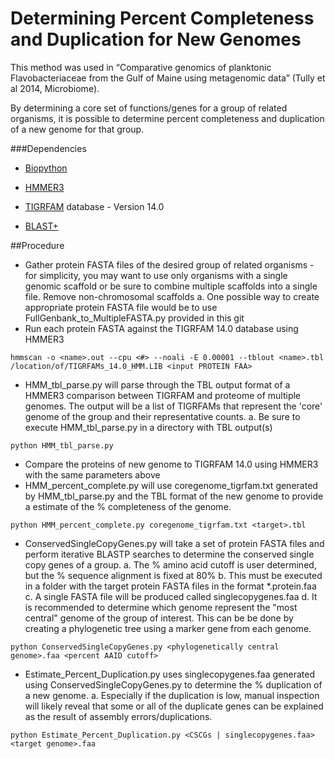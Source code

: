 Determining Percent Completeness and Duplication for New Genomes
================================================================
This method was used in “Comparative genomics of planktonic Flavobacteriaceae from the Gulf of Maine using metagenomic data” (Tully et al 2014, Microbiome).

By determining a core set of functions/genes for a group of related organisms, it is possible to determine percent completeness and duplication of a new genome for that group.

###Dependencies

* [Biopython](http://biopython.org/wiki/Download)

* [HMMER3](http://hmmer.janelia.org/)

* [TIGRFAM](ftp://ftp.jcvi.org/pub/data/TIGRFAMs/) database - Version 14.0

* [BLAST+](http://blast.ncbi.nlm.nih.gov/Blast.cgi?PAGE_TYPE=BlastDocs&DOC_TYPE=Download)

##Procedure
* Gather protein FASTA files of the desired group of related organisms - for simplicity, you may want to use only organisms with a single genomic scaffold or be sure to combine multiple scaffolds into a single file. Remove non-chromosomal scaffolds
	a. One possible way to create appropriate protein FASTA file would be to use FullGenbank_to_MultipleFASTA.py provided in this git
* Run each protein FASTA against the TIGRFAM 14.0 database using HMMER3
```
hmmscan -o <name>.out --cpu <#> --noali -E 0.00001 --tblout <name>.tbl /location/of/TIGRFAMs_14.0_HMM.LIB <input PROTEIN FAA>
```
* HMM_tbl_parse.py will parse through the TBL output format of a HMMER3 comparison between TIGRFAM and proteome of multiple genomes. The output will be a list of TIGRFAMs that represent the 'core' genome of the group and their representative counts.
	a. Be sure to execute HMM_tbl_parse.py in a directory with TBL output(s)
```
python HMM_tbl_parse.py
```
* Compare the proteins of new genome to TIGRFAM 14.0 using HMMER3 with the same parameters above
* HMM_percent_complete.py will use coregenome_tigrfam.txt generated by HMM_tbl_parse.py and the TBL format of the new genome to provide a estimate of the % completeness of the genome.
```
python HMM_percent_complete.py coregenome_tigrfam.txt <target>.tbl
```
* ConservedSingleCopyGenes.py will take a set of protein FASTA files and perform iterative BLASTP searches to determine the conserved single copy genes of a group.
	a. The % amino acid cutoff is user determined, but the % sequence alignment is fixed at 80%
	b. This must be executed in a folder with the target protein FASTA files in the format *.protein.faa
	c. A single FASTA file will be produced called singlecopygenes.faa
	d. It is recommended to determine which genome represent the "most central" genome of the group of interest. This can be be done by creating a phylogenetic tree using a marker gene from each genome.
```
python ConservedSingleCopyGenes.py <phylogenetically central genome>.faa <percent AAID cutoff>
```
* Estimate_Percent_Duplication.py uses singlecopygenes.faa generated using ConservedSingleCopyGenes.py to determine the % duplication of a new genome.
	a. Especially if the duplication is low, manual inspection will likely reveal that some or
all of the duplicate genes can be explained as the result of assembly errors/duplications.
```
python Estimate_Percent_Duplication.py <CSCGs | singlecopygenes.faa> <target genome>.faa
```
